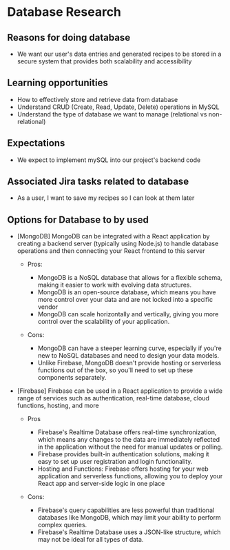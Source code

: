 # Database Research

## Reasons for doing database
-  We want our user's data entries and generated recipes to be stored in a secure system that provides both scalability and accessibility

## Learning opportunities
- How to effectively store and retrieve data from database
- Understand CRUD (Create, Read, Update, Delete) operations in MySQL 
- Understand the type of database we want to manage (relational vs non-relational)

## Expectations
- We expect to implement mySQL into our project's backend code

## Associated Jira tasks related to database
- As a user, I want to save my recipes so I can look at them later

## Options for Database to by used
- [MongoDB] MongoDB can be integrated with a React application by creating a backend server (typically using Node.js) to handle database operations and then connecting your React frontend to this server
    - Pros:
        - MongoDB is a NoSQL database that allows for a flexible schema, making it easier to work with evolving data structures.
        - MongoDB is an open-source database, which means you have more control over your data and are not locked into a specific vendor
        - MongoDB can scale horizontally and vertically, giving you more control over the scalability of your application.

    - Cons:
        -  MongoDB can have a steeper learning curve, especially if you're new to NoSQL databases and need to design your data models.
        - Unlike Firebase, MongoDB doesn't provide hosting or serverless functions out of the box, so you'll need to set up these components separately.
        
- [Firebase] Firebase can be used in a React application to provide a wide range of services such as authentication, real-time database, cloud functions, hosting, and more
    - Pros
        - Firebase's Realtime Database offers real-time synchronization, which means any changes to the data are immediately reflected in the application without the need for manual updates or polling.
        - Firebase provides built-in authentication solutions, making it easy to set up user registration and login functionality.
        - Hosting and Functions: Firebase offers hosting for your web application and serverless functions, allowing you to deploy your React app and server-side logic in one place

    - Cons:
        - Firebase's query capabilities are less powerful than traditional databases like MongoDB, which may limit your ability to perform complex queries.
        - Firebase's Realtime Database uses a JSON-like structure, which may not be ideal for all types of data.
